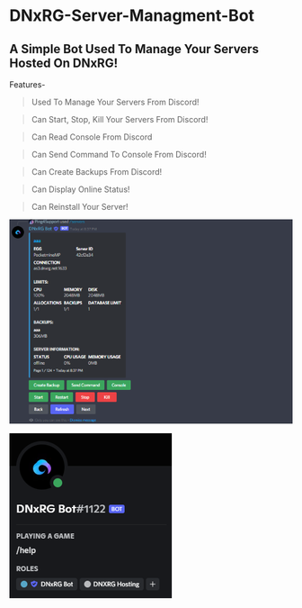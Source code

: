 # DNxRG-Server-Managment-Bot
## A Simple Bot Used To Manage Your Servers Hosted On DNxRG!


Features-
> Used To Manage Your Servers From Discord!

> Can Start, Stop, Kill Your Servers From Discord!

> Can Read Console From Discord

> Can Send Command To Console From Discord!

> Can Create Backups From Discord!

> Can Display Online Status!

> Can Reinstall Your Server!


![preview](/assets/pre1.png)



![preview2](/assets/pre2.png)
